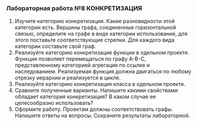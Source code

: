 ### Лабораторная работа №8 КОНКРЕТИЗАЦИЯ

1. Изучите категорию конкретизация. Какие разновидности этой категории есть.  Вершины графа, соединенные горизонтальной связью, определите  на графе в виде категории использование, для этого поставьте соответствующие стрелки. Для каждого вида категории составьте свой граф.  
2. Реализуйте категорию конкретизация функции в одельном проекте. Функция позволяет перемещаться по графу A-B-C, представленному категорией агрегация по ссылке и наследованием.  Реализуемая функция должна двигаться по любому отрезку иерархии и реализуется в цикле.   
3. Реализуйте категорию конкретизация класса в одельном проекте.  
4. Сравните полученные варианты. Напишите какими свойствами обладает категория конкретизация? В каком случае ее целесообразно использовать?  
5. Оформите работу. Проектам должны соответствовать  графы. Напишите ответы на вопросы. Сохраните результаты лабораторной.  